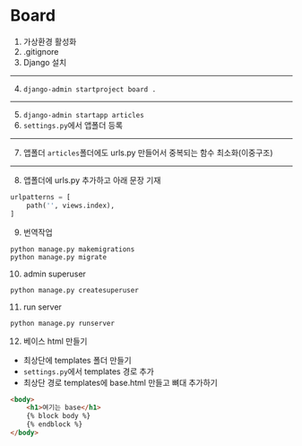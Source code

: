# Board

1. 가상환경 활성화
2. .gitignore
3. Django 설치
---
4. `django-admin startproject board .`
---
5. `django-admin startapp articles`
6. `settings.py`에서 앱폴더 등록
---
7. 앱폴더 `articles`폴더에도 urls.py 만들어서 중복되는 함수 최소화(이중구조)
---
8. 앱폴더에 urls.py 추가하고 아래 문장 기재
```py
urlpatterns = [
    path('', views.index),
]
```
9. 번역작업
```shell
python manage.py makemigrations
python manage.py migrate
```
10. admin superuser
```shell
python manage.py createsuperuser
```
11. run server
```shell
python manage.py runserver
```
12. 베이스 html 만들기
- 최상단에 templates 폴더 만들기
- `settings.py`에서 templates 경로 추가
- 최상단 경로 templates에 base.html 만들고 뼈대 추가하기
```html
<body>
    <h1>여기는 base</h1>
    {% block body %}
    {% endblock %}
</body>
```
